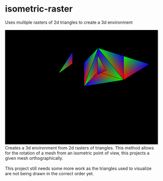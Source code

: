 # isometric-raster
Uses multiple rasters of 2d triangles to create a 3d environment<br/><br/>
<img src="isometric-raster.png"/>
<br/>
Creates a 3d environment from 2d rasters of triangles. This method allows for the rotation of a mesh from an isometric point of view, this projects a given mesh orthographically.<br/><br/>
This project still needs some more work as the triangles used to visualize are not being drawn in the correct order yet.
